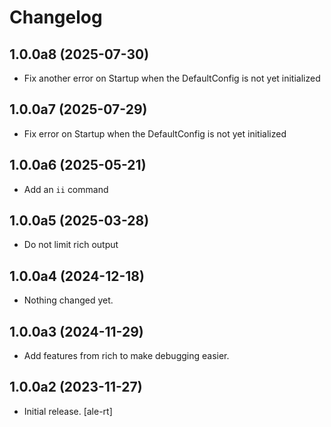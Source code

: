 # Changelog

## 1.0.0a8 (2025-07-30)

- Fix another error on Startup when the DefaultConfig is not yet initialized

## 1.0.0a7 (2025-07-29)

- Fix error on Startup when the DefaultConfig is not yet initialized

## 1.0.0a6 (2025-05-21)

- Add an `ii` command

## 1.0.0a5 (2025-03-28)

- Do not limit rich output

## 1.0.0a4 (2024-12-18)

- Nothing changed yet.

## 1.0.0a3 (2024-11-29)

- Add features from rich to make debugging easier.

## 1.0.0a2 (2023-11-27)

- Initial release. [ale-rt]
